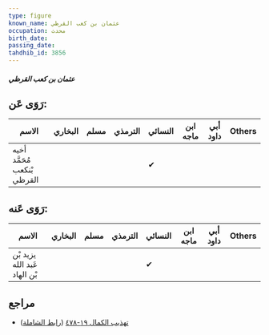 ```yaml
---
type: figure
known_name: عثمان بن كعب القرظي
occupation: محدث
birth_date:
passing_date:
tahdhib_id: 3856
---
```

##### عثمان بن كعب القرظي

## رَوَى عَن:
| الاسم                       | البخاري | مسلم | الترمذي | النسائي | ابن ماجه | أبي داود | Others |
| --------------------------- | ------- | ---- | ------- | ------- | -------- | -------- | ------ |
| أخيه مُحَمَّد بْنكعب القرظي |         |      |         | ✔       |          |          |        |
## رَوَى عَنه:
| الاسم                        | البخاري | مسلم | الترمذي | النسائي | ابن ماجه | أبي داود | Others |
| ---------------------------- | ------- | ---- | ------- | ------- | -------- | -------- | ------ |
| يزيد بْن عَبد الله بْن الهاد |         |      |         | ✔       |          |          |        |
## مراجع
- [تهذيب الكمال ١٩-٤٧٨](obsidian://open?vault=Tahdhib-al-Kamal&file=Figures/٣٨٥٦-عثمان%20بن%20كعب%20القرظي) ([رابط الشاملة](https://shamela.ws/book/3722/10052))